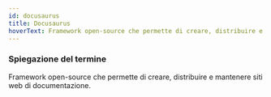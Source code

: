 ```yaml
---
id: docusaurus
title: Docusaurus
hoverText: Framework open-source che permette di creare, distribuire e mantenere siti web di documentazione.
---
```


### Spiegazione del termine

Framework open-source che permette di creare, distribuire e mantenere siti web di documentazione.
